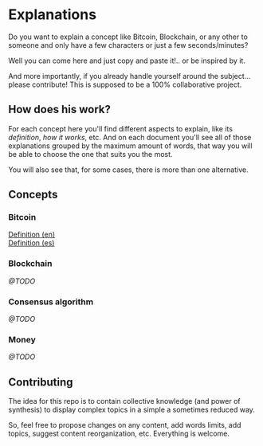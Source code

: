 # Explanations

Do you want to explain a concept like Bitcoin, Blockchain, or any other to someone and only have a few characters or just a few seconds/minutes?

Well you can come here and just copy and paste it!.. or be inspired by it.

And more importantly, if you already handle yourself around the subject... please contribute! This is supposed to be a 100% collaborative project.

## How does his work?

For each concept here you'll find different aspects to explain, like its *definition*, *how it works*, etc. And on each document you'll see all of those explanations grouped by the maximum amount of words, that way you will be able to choose the one that suits you the most.

You will also see that, for some cases, there is more than one alternative.

## Concepts

### Bitcoin

[Definition (en)](./bitcoin/definition.en.asciidoc) <br>
[Definition (es)](./bitcoin/definition.es.asciidoc)

### Blockchain
*@TODO*

### Consensus algorithm
*@TODO*

### Money
*@TODO*

## Contributing
The idea for this repo is to contain collective knowledge (and power of synthesis) to display complex topics in a simple a sometimes reduced way.

So, feel free to propose changes on any content, add words limits, add topics, suggest content reorganization, etc. Everything is welcome.
